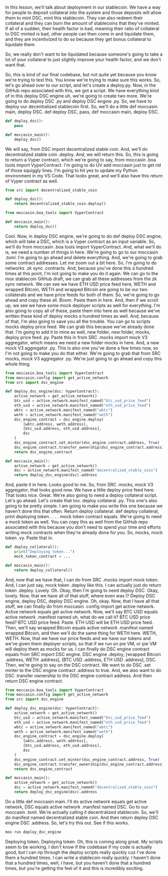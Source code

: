 In this lesson, we'll talk about deployment in our stablecoin. We have a way for people to deposit collateral into the system and those deposits will allow them to mint DSC, mint this stablecoin. They can also redeem their collateral and they can burn the amount of stablecoins that they've minted. If all of a sudden, their health factor is bad, meaning their ratio of collateral to DSC minted is bad, other people can then come in and liquidate them, and they are incentivized to do so because they get bonus collateral to liquidate them. 

So, we really don't want to be liquidated because someone's going to take a lot of your collateral to just slightly improve your health factor, and we don't want that. 

So, this is kind of our final codebase, but not quite yet because you know we're trying to test this. You know we're trying to make sure this works. So, let's go ahead over to our script, and let's create a deploy.py. Now, in the GitHub repo associated with this, we got a script. We have everything kind of in this deploy DSC engine uh, we're going to create two more. We're going to do deploy DSC .py and deploy DSC engine .py. So, we have to deploy our decentralized stablecoin first. So, we'll do a little def moccasin main, deploy DSC. def deploy DSC, pass, def moccasin main, deploy DSC. 

```python
def deploy_dsc():
    pass

def moccasin_main():
    deploy_dsc()
```

We will say, from DSC import decentralized stable coin. And, we'll do decentralized stable coin .deploy. And, we will return this. So, this is going to return a Vyper contract, which we're going to say, from moccasin .boa tools import VyperContract. I'm going to do UV add moccasin just to get rid of those squiggly lines. I'm going to hit yes to update my Python environment in my VS Code. That looks great, and we'll also have this return of Vyper contract as well. 

```python
from src import decentralized_stable_coin

def deploy_dsc():
    return decentralized_stable_coin.deploy()

from moccasin.boa_tools import VyperContract

def moccasin_main():
    return deploy_dsc()
```

Cool. Now, in deploy DSC engine, we're going to do def deploy DSC engine, which will take a DSC, which is a Vyper contract as an input variable. So, we'll do from moccasin .boa tools import VyperContract. And, what we'll do is, we need a number of things in here.  We're going to go to our moccasin .toml. I'm going to go ahead and delete everything. And, we're going to grab some contract addresses. Let me zoom out a bit here. So, I'm going to do networks .zk sync .contracts. And, because you've done this a hundred times at this point, I'm not going to make you do it again. We can go to the mox stablecoin GitHub draft, we can grab all these addresses from the zk sync network. We can see we have ETH USD price feed here, WETH and wrapped Bitcoin, WETH and wrapped Bitcoin are going to be our two collaterals and we have price feeds for both of them. So, we're going to go ahead and copy these all. Boom. Paste them in here. And, then if we scroll up, we see we have some mock deployer scripts as well for everything. I'm also going to copy all of these, paste them into here as well because we've written these kind of deploy mocks a hundred times as well. And, because of that, I'm also going to save you all the trouble. You can go to scripts mocks deploy price feed. We can grab this because we've already done that. I'm going to add it to mine as well, new folder, new folder, mocks, deploy price feed .py. Paste this in from SRC .mocks import mock V3 aggregator, which means we need a new folder mocks in here. And, a new mock V3 aggregator .py. This is also one you've done a few times now, so I'm not going to make you do that either. We're going to grab that from SRC mocks, mock V3 aggregator .py. We're just going to go ahead and copy this whole thing.

```python
from moccasin.boa_tools import VyperContract
from moccasin.config import get_active_network
from src import dsc_engine

def deploy_dsc_engine(dsc: VyperContract):
    active_network = get_active_network()
    btc_usd = active_network.manifest_named("btc_usd_price_feed")
    eth_usd = active_network.manifest_named("eth_usd_price_feed")
    wbtc = active_network.manifest_named("wbtc")
    weth = active_network.manifest_named("weth")
    dsc_engine_contract = dsc_engine.deploy(
        [wbtc.address, weth.address], 
        [btc_usd.address, eth_usd.address], 
        dsc
    )
    dsc_engine_contract.set_minter(dsc_engine_contract.address, True)
    dsc_engine_contract.transfer_ownership(dsc_engine_contract.address)
    return dsc_engine_contract

def moccasin_main():
    active_network = get_active_network()
    dsc = active_network.manifest_named("decentralized_stable_coin")
    return deploy_dsc_engine(dsc).address
```

And, paste it in here. Looks good to me. So, from SRC .mocks, mock V3 aggregator, that looks good now. We have a little deploy price feed here. That looks nice. Great. We're also going to need a deploy collateral script. Let's go ahead. Let's create that too. deploy collateral .py. This one's also going to be pretty simple. I am going to make you write this one because we haven't done this that often. Return deploy collateral. def deploy collateral, print deploying token . . . . mock token contract equals. We're going to need a mock token as well. You can copy this as well from the GitHub repo associated with this because you don't need to spend your time and efforts writing mock contracts when they're already done for you. So, mocks, mock token .vy. Paste that in. 

```python
def deploy_collateral():
    print("Deploying token...")
    mock_token_contract = ...

def moccasin_main():
    return deploy_collateral()
```

And, now that we have that, I can do from SRC .mocks import mock token. And, I can just say, mock token .deploy like this. I can actually just do return token .deploy. Lovely. Oh. Okay, then I'm going to need deploy DSC. Okay, lovely. Now, that we have all of that stuff, where even was I? Deploy DSC engine, deploy DSC, deploy DSC engine. Oh, okay. Now, that I have all that stuff, we can finally do from moccasin .config import get active network.  Active network equals get active network. Now, we'll say BTC USD equals active network .manifest named uh, what do we call it? BTC USD price feed? BTC USD price feed. Paste. ETH USD will be ETH USD price feed. Then, we'll say wrapped Bitcoin equals active network .manifest named wrapped Bitcoin, and then we'll do the same thing for WETH here. WETH, WETH. Now, that we have our price feeds and we have our tokens and we've given them deployer scripts, so that if we run on pie VM, or pie VM will deploy them as mocks for us. I can finally do DSC engine contract equals from SRC import DSC engine. DSC engine .deploy, [wrapped Bitcoin .address, WETH .address], [BTC USD .address, ETH USD .address], DSC. Then, we're going to say on the DSC contract. We want to do DSC .set minter to the DSC engine contract .address to true. And, we also want to do DSC .transfer ownership to the DSC engine contract address. And then return DSC engine contract.  

```python
from moccasin.boa_tools import VyperContract
from moccasin.config import get_active_network
from src import dsc_engine

def deploy_dsc_engine(dsc: VyperContract):
    active_network = get_active_network()
    btc_usd = active_network.manifest_named("btc_usd_price_feed")
    eth_usd = active_network.manifest_named("eth_usd_price_feed")
    wbtc = active_network.manifest_named("wbtc")
    weth = active_network.manifest_named("weth")
    dsc_engine_contract = dsc_engine.deploy(
        [wbtc.address, weth.address],
        [btc_usd.address, eth_usd.address], 
        dsc
    )
    dsc_engine_contract.set_minter(dsc_engine_contract.address, True)
    dsc_engine_contract.transfer_ownership(dsc_engine_contract.address)
    return dsc_engine_contract

def moccasin_main():
    active_network = get_active_network()
    dsc = active_network.manifest_named("decentralized_stable_coin")
    return deploy_dsc_engine(dsc).address
```

Do a little def moccasin main. I'll do active network equals get active network, DSC equals active network .manifest named DSC. Go to our moccasin .toml. We're actually calling it decentralized stablecoin. So, we'll do manifest named decentralized stable coin. And then return deploy DSC engine DSC .address. So, let's try this out. See if this works. 

```bash
mox run deploy_dsc_engine
```

Deploying token. Deploying token. Oh, this is coming along great. My scripts seem to be working. I don't know if the codebase if my code is actually good, but I can rip through the deploy scripts really quickly cuz I've done them a hundred times. I can write a stablecoin really quickly. I haven't done that a hundred times, well, I have, but you haven't done that a hundred times, but you're getting the feel of it and this is incredibly exciting. 
